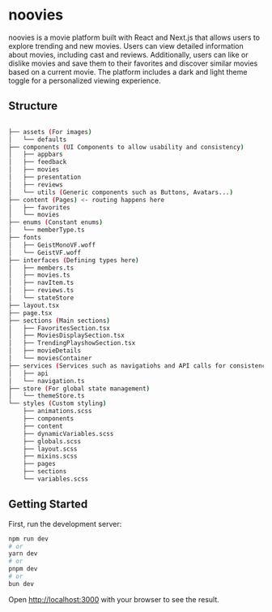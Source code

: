# noovies
noovies is a movie platform built with React and Next.js that allows users to explore trending and new movies. Users can view detailed information about movies, including cast and reviews. Additionally, users can like or dislike movies and save them to their favorites and discover similar movies based on a current movie. The platform includes a dark and light theme toggle for a personalized viewing experience.

## Structure 
```bash

├── assets (For images)
│   └── defaults
├── components (UI Components to allow usability and consistency)
│   ├── appbars
│   ├── feedback
│   ├── movies
│   ├── presentation
│   ├── reviews
│   └── utils (Generic components such as Buttons, Avatars...)
├── content (Pages) <- routing happens here
│   ├── favorites
│   └── movies
├── enums (Constant enums)
│   └── memberType.ts
├── fonts
│   ├── GeistMonoVF.woff
│   └── GeistVF.woff
├── interfaces (Defining types here)
│   ├── members.ts
│   ├── movies.ts
│   ├── navItem.ts
│   ├── reviews.ts
│   └── stateStore
├── layout.tsx
├── page.tsx
├── sections (Main sections)
│   ├── FavoritesSection.tsx
│   ├── MoviesDisplaySection.tsx
│   ├── TrendingPlayshowSection.tsx
│   ├── movieDetails
│   └── moviesContainer
├── services (Services such as navigatiohs and API calls for consistency and reusability)
│   ├── api
│   └── navigation.ts
├── store (For global state management)
│   └── themeStore.ts
└── styles (Custom styling)
    ├── animations.scss
    ├── components
    ├── content
    ├── dynamicVariables.scss
    ├── globals.scss
    ├── layout.scss
    ├── mixins.scss
    ├── pages
    ├── sections
    └── variables.scss
```
## Getting Started
First, run the development server:

```bash
npm run dev
# or
yarn dev
# or
pnpm dev
# or
bun dev
```

Open [http://localhost:3000](http://localhost:3000) with your browser to see the result.




